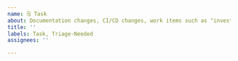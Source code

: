 ```yaml
---
name: 🗒️ Task
about: Documentation changes, CI/CD changes, work items such as "investigate X"
title: ''
labels: Task, Triage-Needed
assignees: ''

---
```



